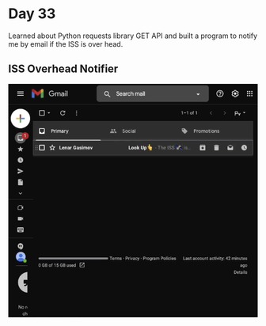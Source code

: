 # Day 33

Learned about Python requests library GET API and built a program to notify me by email if the ISS is over head.

## ISS Overhead Notifier

![iss_overhead](iss_overhead.gif)
